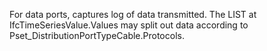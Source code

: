 For data ports, captures log of data transmitted.  The LIST at IfcTimeSeriesValue.Values may split out data according to Pset_DistributionPortTypeCable.Protocols.